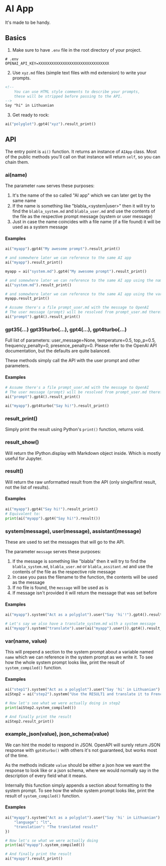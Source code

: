 # AI App

It's made to be handy.
 
## Basics

1. Make sure to have `.env` file in the root directory of your project.
```
# .env
OPENAI_API_KEY=XXXXXXXXXXXXXXXXXXXXXXXXXXXXXXXX
```

2. Use `xyz.md` files (simple text files with md extension) to write your prompts.
```markdown
<!--
    You can use HTML style comments to describe your prompts,
    these will be stripped before passing to the API.
-->
Say "hi" in Lithuanian
```

3. Get ready to rock:
```python
ai("polyglot").gpt4("xyz").result_print()
```

## API

The entry point is ```ai()``` function. It returns an instance of ```AIApp``` class. Most of the public methods you'll call on that instance will return `self`, so you can chain them.

### ai(name)

The parameter `name` serves these purposes:

1. It's the name of the so called "AI app" which we can later get by the same name
2. If the name is something like "blabla_<system|user>" then it will try to find the `blabla_system.md` and `blabla_user.md` and use the contents of the file as the respective prompt message (system or user message)
3. Just in case the name coincides with a file name (if a file found) it will be used as a system message

#### Examples

```python
ai("myapp").gpt4("My awesome prompt").result_print()

# and somewhere later we can reference to the same AI app
ai("myapp").result_print()
```

```python
myapp = ai("system.md").gpt4("My awesome prompt").result_print()

# and somewhere later we can reference to the same AI app using the name
ai("system.md").result_print()

# and somewhere later we can reference to the same AI app using the variable
myapp.result_print()
```

```python
# Assume there's a file prompt_user.md with the message to OpenAI
# The user message (prompt) will be resolved from prompt_user.md therefore we don't need to pass it into the gpt4() method
ai("prompt").gpt4().result_print()
```

### gpt35(...) gpt35turbo(...), gpt4(...), gpt4turbo(...)

Full list of parameters: user_message=None, temperature=0.5, top_p=0.5, frequency_penalty=0, presence_penalty=0. Please refer to the OpenAI API documentation, but the defaults are quite balanced.

These methods simply call the API with the user prompt and other parameters.



#### Examples

```python
# Assume there's a file prompt_user.md with the message to OpenAI
# The user message (prompt) will be resolved from prompt_user.md therefore we don't need to pass it into the gpt4() method
ai("prompt").gpt4().result_print()
```

```python
ai("myapp").gpt4turbo("Say hi!").result_print()
```

### result_print()

Simply print the result using Python's `print()` function, returns void.

### result_show()

Will return the IPython.display with Markdown object inside. Which is mostly useful for Jupyter.

### result()

Will return the raw unformatted result from the API (only single/first result, not the list of results).

#### Examples

```python
ai("myapp").gpt4("Say hi!").result_print()
# Equivalent to:
print(ai("myapp").gpt4("Say hi!").result())
```

### system(message), user(message), assistant(message)

These are used to set the messages that will go to the API.

The parameter `message` serves these purposes:

1. If the message is something like "blabla" then it will try to find the `blabla_system.md`, `blabla_user.md` or `blabla_assitant.md` and use the contents of the file as the respective role message
2. In case you pass the filename to the function, the contents will be used as the message
3. If no file is found, the `message` will be used as is
4. If message isn't provided it will return the message that was set before

#### Examples

```python
ai("myapp").system("Act as a polyglot").user("Say 'hi'!").gpt4().result_print()
```

```python
# Let's say we also have a translate_system.md with a system message
ai("myapp").system("translate").user(ai("myapp").user()).gpt4().result_print()
```

### var(name, value)

This will prepend a section to the system prompt about a variable named `name` which we can reference in the system prompt as we write it. To see how the whole system prompt looks like, print the result of `system_compiled()` function.

#### Examples

```python
ai("step1").system("Act as a polyglot").user("Say 'hi' in Lithuanian").gpt4()
aiStep2 = ai("step2").system("Use the RESULT1 and translate it to French").var("RESULT1", ai("step1").result()).gpt4turbo()

# Now let's see what we were actually doing in step2
print(aiStep2.system_compiled())

# And finally print the result
aiStep2.result_print()
```

### example_json(value), json_schema(value)

We can hint the model to respond in JSON. OpenAPI will surely return JSON response with `gpt4turbo()` with others it's not guaranteed, but works most of the time.

As the methods indicate `value` should be either a json how we want the response to look like or a json schema, where we would normally say in the description of every field what it means.

Internally this function simply appends a section about formatting to the system prompt. To see how the whole system prompt looks like, print the result of `system_compiled()` function.

#### Examples

```python
ai("myapp").system("Act as a polyglot").user("Say 'hi' in Lithuanian").gpt4turbo().example_json({
    "language": "lt",
    "translation": "The translated result"
})

# Now let's se what we were actually doing
print(ai("myapp").system_compiled())

# And finally print the result
ai("myapp").result_print()
```